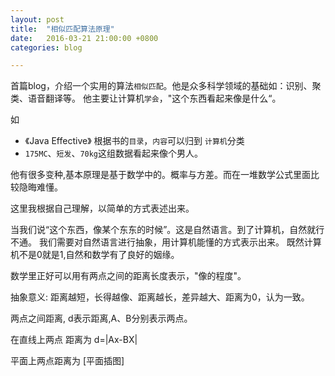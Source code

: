 ```yaml
---
layout: post
title:  "相似匹配算法原理"
date:   2016-03-21 21:00:00 +0800
categories: blog

---
```


首篇blog，介绍一个实用的算法`相似匹配`。他是众多科学领域的基础如：识别、聚类、语音翻译等。
他主要让计算机`学会`，"这个东西看起来像是什么“。

如

- 《Java Effective》 根据书的`目录`，`内容`可以归到 `计算机`分类
- `175MC`、`短发`、`70kg`这组数据看起来像个男人。


他有很多变种,基本原理是基于数学中的。概率与方差。而在一堆数学公式里面比较隐晦难懂。

这里我根据自己理解，以简单的方式表述出来。

当我们说“这个东西，像某个东东的时候”。这是自然语言。到了计算机，自然就行不通。
我们需要对自然语言进行抽象，用计算机能懂的方式表示出来。
既然计算机不是0就是1,自然和数学有了良好的姻缘。


数学里正好可以用有两点之间的距离长度表示，"像的程度"。

抽象意义: 距离越短，长得越像、距离越长，差异越大、距离为0，认为一致。


两点之间距离,  d表示距离,A、B分别表示两点。

在直线上两点 距离为   d=|Ax-BX|


平面上两点距离为
[平面插图]



